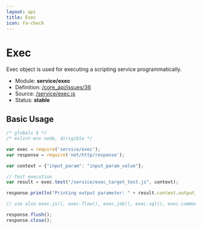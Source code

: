 ```yaml
---
layout: api
title: Exec
icon: fa-check
---
```


Exec
===

Exec object is used for executing a scripting service programmatically.

- Module: **service/exec**
- Definition: [/core_api/issues/36](https://github.com/dirigiblelabs/core_api/issues/36)
- Source: [/service/exec.js](https://github.com/dirigiblelabs/core_api/blob/master/core_api/ScriptingServices/service/exec.js)
- Status: **stable**

Basic Usage
---

```javascript
/* globals $ */
/* eslint-env node, dirigible */

var exec = require('service/exec');
var response = require('net/http/response');

var context = {"input_param": "input_param_value"};

// Test execution
var result = exec.test("/service/exec_target_test.js", context);

response.println("Printing output parameter: " + result.context.output_param);

// use also exec.js(), exec.flow(), exec.job(), exec.sql(), exec.command() ...

response.flush();
response.close();
```
